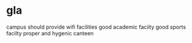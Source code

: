 # gla
campus should provide wifi facilities
good academic faciity
good sports facilty
proper and hygenic canteen
